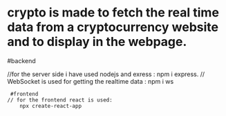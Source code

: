 # crypto is made to fetch the real time data from a cryptocurrency website  and to display in the webpage.
 
  #backend

  //for the server side i have used nodejs and exress :
    npm i express.
  // WebSocket is used for getting the realtime data :
     npm i ws

     #frontend
    // for the frontend react is used:
        npx create-react-app
        
    
